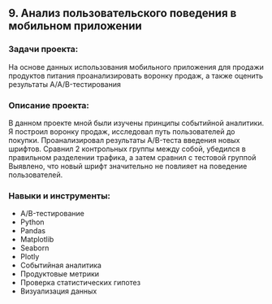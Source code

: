## 9. Анализ пользовательского поведения в мобильном приложении

### Задачи проекта:
На основе данных использования мобильного приложения для продажи продуктов питания проанализировать воронку продаж, а также оценить результаты A/A/B-тестирования 

### Описание проекта:

В данном проекте мной были изучены принципы событийной аналитики. Я построил воронку продаж, исследовал путь пользователей до покупки. Проанализировал результаты A/B-теста введения новых шрифтов. Сравнил 2 контрольных группы между собой, убедился в правильном разделении трафика, а затем сравнил с тестовой группой Выявлено, что новый шрифт значительно не повлияет на поведение пользователей.

### Навыки и инструменты:

- A/B-тестирование
- Python
- Pandas
- Matplotlib
- Seaborn
- Plotly
- Событийная аналитика
- Продуктовые метрики
- Проверка статистических гипотез
- Визуализация данных

